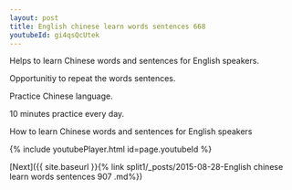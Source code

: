 ```yaml
---
layout: post
title: English chinese learn words sentences 668 
youtubeId: gi4qsQcUtek
---
```

 
 
Helps to learn Chinese words and sentences for English speakers.

Opportunitiy to repeat the words sentences. 

Practice Chinese language. 
 
10 minutes practice every day. 
 
How to learn Chinese words and sentences for English speakers 
 
{% include youtubePlayer.html id=page.youtubeId %}
 
 
[Next]({{ site.baseurl }}{% link  split1/_posts/2015-08-28-English chinese learn words sentences 907 .md%})
 
